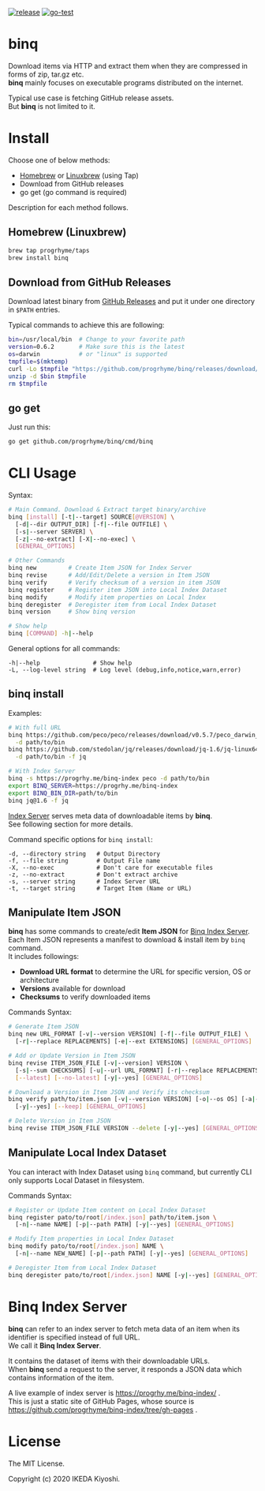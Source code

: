 [![release](https://badgen.net/github/release/progrhyme/binq)](https://github.com/progrhyme/binq/releases)
[![go-test](https://github.com/progrhyme/binq/workflows/go-test/badge.svg)](https://github.com/progrhyme/binq/actions?query=workflow%3Ago-test)

# binq

Download items via HTTP and extract them when they are compressed in forms of zip, tar.gz etc.  
**binq** mainly focuses on executable programs distributed on the internet.

Typical use case is fetching GitHub release assets.  
But **binq** is not limited to it.

# Install

Choose one of below methods:

- [Homebrew](https://brew.sh/) or [Linuxbrew](https://docs.brew.sh/Homebrew-on-Linux) (using Tap)
- Download from GitHub releases
- go get (go command is required)

Description for each method follows.

## Homebrew (Linuxbrew)

```sh
brew tap progrhyme/taps
brew install binq
```

## Download from GitHub Releases

Download latest binary from [GitHub Releases](https://github.com/progrhyme/binq/releases)
and put it under one directory in `$PATH` entries.

Typical commands to achieve this are following:

```sh
bin=/usr/local/bin  # Change to your favorite path
version=0.6.2       # Make sure this is the latest
os=darwin           # or "linux" is supported
tmpfile=$(mktemp)
curl -Lo $tmpfile "https://github.com/progrhyme/binq/releases/download/v${version}/binq_${version}_${os}_amd64.zip"
unzip -d $bin $tmpfile
rm $tmpfile
```

## go get

Just run this:

```sh
go get github.com/progrhyme/binq/cmd/binq
```

# CLI Usage

Syntax:

```sh
# Main Command. Download & Extract target binary/archive
binq [install] [-t|--target] SOURCE[@VERSION] \
  [-d|--dir OUTPUT_DIR] [-f|--file OUTFILE] \
  [-s|--server SERVER] \
  [-z|--no-extract] [-X|--no-exec] \
  [GENERAL_OPTIONS]

# Other Commands
binq new         # Create Item JSON for Index Server
binq revise      # Add/Edit/Delete a version in Item JSON
binq verify      # Verify checksum of a version in item JSON
binq register    # Register item JSON into Local Index Dataset
binq modify      # Modify item properties on Local Index
binq deregister  # Deregister item from Local Index Dataset
binq version     # Show binq version

# Show help
binq [COMMAND] -h|--help
```

General options for all commands:

```
-h|--help               # Show help
-L, --log-level string  # Log level (debug,info,notice,warn,error)
```

## binq install

Examples:

```sh
# With full URL
binq https://github.com/peco/peco/releases/download/v0.5.7/peco_darwin_amd64.zip \
  -d path/to/bin
binq https://github.com/stedolan/jq/releases/download/jq-1.6/jq-linux64 \
  -d path/to/bin -f jq

# With Index Server
binq -s https://progrhy.me/binq-index peco -d path/to/bin
export BINQ_SERVER=https://progrhy.me/binq-index
export BINQ_BIN_DIR=path/to/bin
binq jq@1.6 -f jq
```

[Index Server](#binq-index-server) serves meta data of downloadable items by **binq**.  
See following section for more details.

Command specific options for `binq install`:

```
-d, --directory string   # Output Directory
-f, --file string        # Output File name
-X, --no-exec            # Don't care for executable files
-z, --no-extract         # Don't extract archive
-s, --server string      # Index Server URL
-t, --target string      # Target Item (Name or URL)
```

## Manipulate Item JSON

**binq** has some commands to create/edit **Item JSON** for [Binq Index Server](#binq-index-server).  
Each Item JSON represents a manifest to download & install item by `binq` command.  
It includes followings:

- **Download URL format** to determine the URL for specific version, OS or architecture
- **Versions** available for download
- **Checksums** to verify downloaded items

Commands Syntax:

```sh
# Generate Item JSON
binq new URL_FORMAT [-v|--version VERSION] [-f|--file OUTPUT_FILE] \
  [-r|--replace REPLACEMENTS] [-e|--ext EXTENSIONS] [GENERAL_OPTIONS]

# Add or Update Version in Item JSON
binq revise ITEM_JSON_FILE [-v|--version] VERSION \
  [-s|--sum CHECKSUMS] [-u|--url URL_FORMAT] [-r|--replace REPLACEMENTS] [-e|--ext EXTENSIONS] \
  [--latest] [--no-latest] [-y|--yes] [GENERAL_OPTIONS]

# Download a Version in Item JSON and Verify its checksum
binq verify path/to/item.json [-v|--version VERSION] [-o|--os OS] [-a|--arch ARCH] \
  [-y|--yes] [--keep] [GENERAL_OPTIONS]

# Delete Version in Item JSON
binq revise ITEM_JSON_FILE VERSION --delete [-y|--yes] [GENERAL_OPTIONS]
```

## Manipulate Local Index Dataset

You can interact with Index Dataset using `binq` command, but currently CLI only supports Local
Dataset in filesystem.

Commands Syntax:

```sh
# Register or Update Item content on Local Index Dataset
binq register pato/to/root[/index.json] path/to/item.json \
  [-n|--name NAME] [-p|--path PATH] [-y|--yes] [GENERAL_OPTIONS]

# Modify Item properties in Local Index Dataset
binq modify pato/to/root[/index.json] NAME \
  [-n|--name NEW_NAME] [-p|--path PATH] [-y|--yes] [GENERAL_OPTIONS]

# Deregister Item from Local Index Dataset
binq deregister pato/to/root[/index.json] NAME [-y|--yes] [GENERAL_OPTIONS]
```

# Binq Index Server

**binq** can refer to an index server to fetch meta data of an item when its identifier is specified
instead of full URL.  
We call it **Binq Index Server**.

It contains the dataset of items with their downloadable URLs.  
When **binq** send a request to the server, it responds a JSON data which contains information of
the item.

A live example of index server is https://progrhy.me/binq-index/ .  
This is just a static site of GitHub Pages, whose source is https://github.com/progrhyme/binq-index/tree/gh-pages .

# License

The MIT License.

Copyright (c) 2020 IKEDA Kiyoshi.
